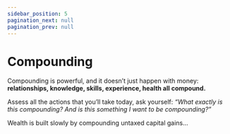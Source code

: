 ```yaml
---
sidebar_position: 5
pagination_next: null
pagination_prev: null
---
```


# Compounding

Compounding is powerful, and it doesn’t just happen with money: **relationships, knowledge, skills, experience, health all compound.**

Assess all the actions that you’ll take today, ask yourself: *“What exactly is this compounding? And is this something I want to be compounding?”*

Wealth is built slowly by compounding untaxed capital gains...